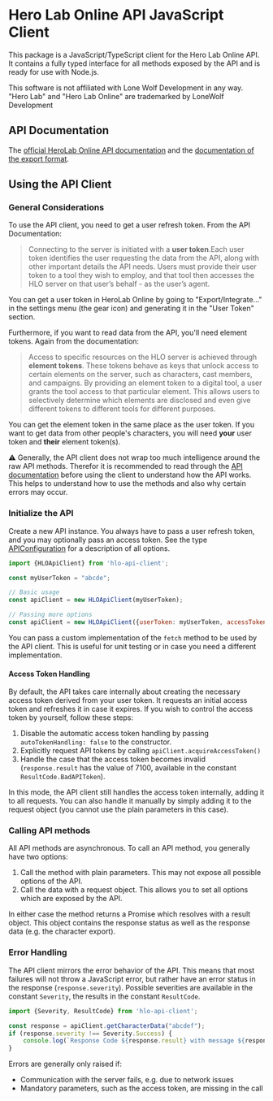 # Hero Lab Online API JavaScript Client

This package is a JavaScript/TypeScript client for the Hero Lab Online API. It contains a fully typed interface for all methods exposed
by the API and is ready for use with Node.js.

This software is not affiliated with Lone Wolf Development in any way. "Hero Lab" and "Hero Lab Online" are trademarked by LoneWolf Development

## API Documentation

The [official HeroLab Online API documentation](https://docs.herolab.online/HLO-Public-API-Documentation.pdf) and the
[documentation of the export format](https://docs.herolab.online/HLO-Export-Format-Documentation.pdf).

## Using the API Client

### General Considerations

To use the API client, you need to get a user refresh token. From the API Documentation:

> Connecting to the server is initiated with a **user token**.Each user token identifies the user requesting the data from the API, along with 
> other important details the API needs. Users must provide their user token to a tool they wish to employ, and that tool then accesses the HLO
> server on that user’s behalf - as the user’s agent.

You can get a user token in HeroLab Online by going to "Export/Integrate..." in the settings menu (the gear icon) and generating it in the 
"User Token" section.

Furthermore, if you want to read data from the API, you'll need element tokens. Again from the documentation:

> Access to specific resources on the HLO server is achieved through **element tokens**. These tokens behave as keys that unlock access to 
> certain elements on the server, such as characters, cast members, and campaigns. By providing an element token to a digital tool, a user grants
> the tool access to that particular element. This allows users to selectively determine which elements are disclosed and even give different 
> tokens to different tools for different purposes.

You can get the element token in the same place as the user token. If you want to get data from other people's characters, you will need **your**
user token and **their** element token(s).

:warning: Generally, the API client does not wrap too much intelligence around the raw API methods. Therefor it is recommended to read through the
[API documentation](#api-documentation) before using the client to understand how the API works. This helps to understand how to use the methods and
also why certain errors may occur.

### Initialize the API

Create a new API instance. You always have to pass a user refresh token, and you may optionally pass an access token. See the type
[APIConfiguration](https://mdreier.github.io/hlo-api/modules.html#apiconfiguration) for a description of all options.

```javascript
import {HLOApiClient} from 'hlo-api-client';

const myUserToken = "abcde";

// Basic usage
const apiClient = new HLOApiClient(myUserToken);

// Passing more options
const apiClient = new HLOApiClient({userToken: myUserToken, accessToken: "xyz", toolName: "My Cool Tool"});
```

You can pass a custom implementation of the `fetch` method to be used by the API client. This is useful for unit testing or in case
you need a different implementation.

#### Access Token Handling

By default, the API takes care internally about creating the necessary access token derived from your user token. It requests an initial
access token and refreshes it in case it expires. If you wish to control the access token by yourself, follow these steps:

1. Disable the automatic access token handling by passing `autoTokenHandling: false` to the constructor.
2. Explicitly request API tokens by calling `apiClient.acquireAccessToken()`
3. Handle the case that the access token becomes invalid (`response.result` has the value of 7100, available in the constant
   `ResultCode.BadAPIToken`).

In this mode, the API client still handles the access token internally, adding it to all requests. You can also handle it manually by
simply adding it to the request object (you cannot use the plain parameters in this case).

### Calling API methods

All API methods are asynchronous. To call an API method, you generally have two options:

1. Call the method with plain parameters. This may not expose all possible options of the API.
2. Call the data with a request object. This allows you to set all options which are exposed by the API.

In either case the method returns a Promise which resolves with a result object. This object contains the response status as well as
the response data (e.g. the character export).

### Error Handling

The API client mirrors the error behavior of the API. This means that most failures will not throw a JavaScript error, but rather have
an error status in the response (`response.severity`). Possible severities are available in the constant `Severity`, the results in 
the constant `ResultCode`.

```javascript
import {Severity, ResultCode} from 'hlo-api-client';

const response = apiClient.getCharacterData("abcdef");
if (response.severity !== Severity.Success) {
    console.log(`Response Code ${response.result} with message ${response.error}`);
}
```

Errors are generally only raised if:

* Communication with the server fails, e.g. due to network issues
* Mandatory parameters, such as the access token, are missing in the call